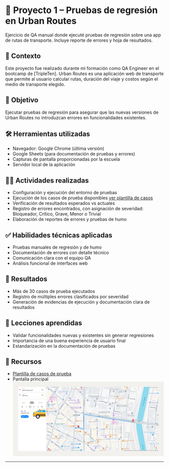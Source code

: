 # 🧪 Proyecto 1 – Pruebas de regresión en Urban Routes
Ejercicio de QA manual donde ejecuté pruebas de regresión sobre una app de rutas de transporte. Incluye reporte de errores y hoja de resultados.

## 📌 Contexto
Este proyecto fue realizado durante mi formación como QA Engineer en el bootcamp de [TripleTen]. Urban Routes es una aplicación web de transporte que permite al usuario calcular rutas, duración del viaje y costos según el medio de transporte elegido.

## 🎯 Objetivo
Ejecutar pruebas de regresión para asegurar que las nuevas versiones de Urban Routes no introduzcan errores en funcionalidades existentes.

## 🛠️ Herramientas utilizadas
- Navegador: Google Chrome (última versión)
- Google Sheets (para documentación de pruebas y errores)
- Capturas de pantalla proporcionadas por la escuela
- Servidor local de la aplicación

## 👨‍🔬 Actividades realizadas
- Configuración y ejecución del entorno de pruebas
- Ejecución de los casos de prueba disponibles [ver plantilla de casos](https://docs.google.com/spreadsheets/d/1WdJ2lAz2TwU_-w-IanDAlUJC5ydoAvc4/edit#gid=1168870724)
- Verificación de resultados esperados vs actuales
- Registro de errores encontrados, con asignación de severidad: Bloqueador, Crítico, Grave, Menor o Trivial
- Elaboración de reportes de errores y pruebas de humo

## ✅ Habilidades técnicas aplicadas
- Pruebas manuales de regresión y de humo
- Documentación de errores con detalle técnico
- Comunicación clara con el equipo QA 
- Análisis funcional de interfaces web

## 🧾 Resultados
- Más de 30 casos de prueba ejecutados
- Registro de múltiples errores clasificados por severidad
- Generación de evidencias de ejecución y documentación clara de resultados

## 🧠 Lecciones aprendidas
- Validar funcionalidades nuevas y existentes sin generar regresiones
- Importancia de una buena experiencia de usuario final
- Estandarización en la documentación de pruebas

## 🔗 Recursos
- [Plantilla de casos de prueba](https://docs.google.com/spreadsheets/d/1WdJ2lAz2TwU_-w-IanDAlUJC5ydoAvc4/edit#gid=1168870724)
- Pantalla principal ![Pantalla principal](screenshots/UrbanRoutes.png)


---

